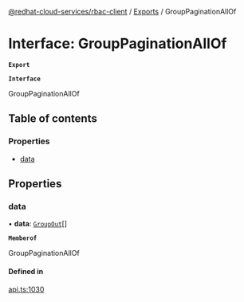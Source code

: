 [@redhat-cloud-services/rbac-client](../README.md) / [Exports](../modules.md) / GroupPaginationAllOf

# Interface: GroupPaginationAllOf

**`Export`**

**`Interface`**

GroupPaginationAllOf

## Table of contents

### Properties

- [data](GroupPaginationAllOf.md#data)

## Properties

### data

• **data**: [`GroupOut`](GroupOut.md)[]

**`Memberof`**

GroupPaginationAllOf

#### Defined in

[api.ts:1030](https://github.com/mkholjuraev/javascript-clients/blob/master/packages/rbac/api.ts#L1030)
